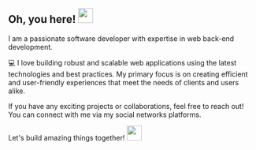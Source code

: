 ## Oh, you here! <img src="https://github.com/riyoneri/riyoneri/assets/113932119/54704054-dce6-457e-b23a-552fb329594a" width="30px">

I am a passionate software developer with expertise in web back-end development.

💻 I love building robust and scalable web applications using the latest technologies and best practices. My primary focus is on creating efficient and user-friendly experiences that meet the needs of clients and users alike.

If you have any exciting projects or collaborations, feel free to reach out! You can connect with me via my social networks platforms.

Let's build amazing things together! <img src="https://github.com/riyoneri/riyoneri/assets/113932119/0f7b52e2-8900-4b70-865f-a5330c69c233" width="30px">

